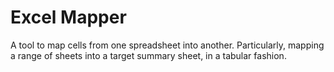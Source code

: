 # Excel Mapper

A tool to map cells from one spreadsheet into another. Particularly, mapping a range of sheets into a target summary sheet, in a tabular fashion.
